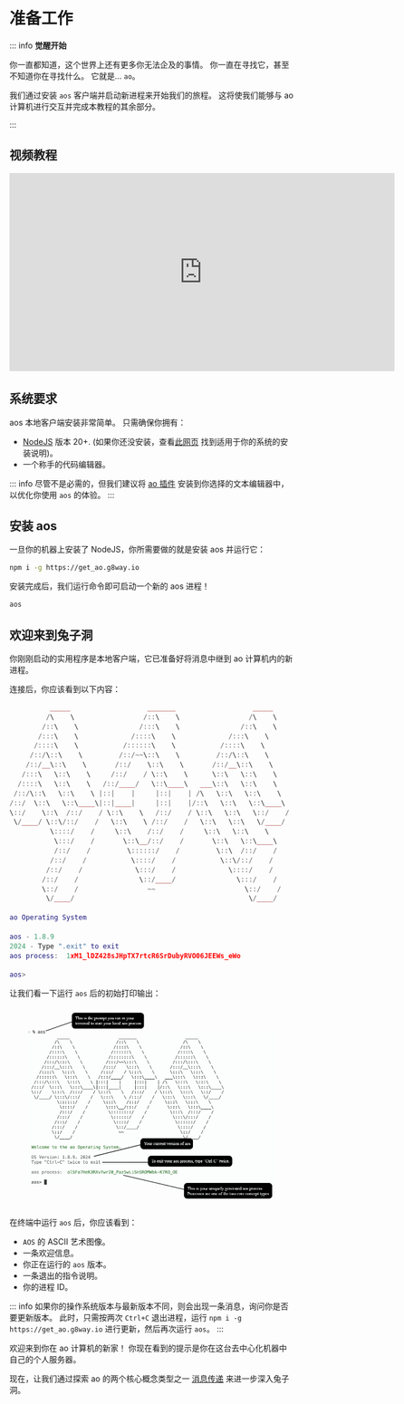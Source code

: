 # 准备工作

::: info
**觉醒开始**

你一直都知道，这个世界上还有更多你无法企及的事情。 你一直在寻找它，甚至不知道你在寻找什么。 它就是... `ao`。

我们通过安装 `aos` 客户端并启动新进程来开始我们的旅程。 这将使我们能够与 ao 计算机进行交互并完成本教程的其余部分。

:::

## 视频教程

<iframe width="680" height="350" src="https://www.youtube.com/embed/nhMZup9uVBQ?si=Ex0W_G-PZA1I9rH8" title="YouTube video player" frameborder="0" allow="accelerometer; autoplay; clipboard-write; encrypted-media; gyroscope; picture-in-picture; web-share" allowfullscreen></iframe>

## 系统要求

aos 本地客户端安装非常简单。 只需确保你拥有：

- [NodeJS](https://nodejs.org) 版本 20+. (如果你还没安装，查看[此网页](https://nodejs.org/en/download/package-manager) 找到适用于你的系统的安装说明)。
- 一个称手的代码编辑器。

::: info
尽管不是必需的，但我们建议将 [ao 插件](../../references/editor-setup) 安装到你选择的文本编辑器中，以优化你使用 `aos` 的体验。
:::

## 安装 aos

一旦你的机器上安装了 NodeJS，你所需要做的就是安装 aos 并运行它：

```sh
npm i -g https://get_ao.g8way.io
```

安装完成后，我们运行命令即可启动一个新的 aos 进程！

```sh
aos
```

## 欢迎来到兔子洞

你刚刚启动的实用程序是本地客户端，它已准备好将消息中继到 ao 计算机内的新进程。

连接后，你应该看到以下内容：

```lua
          _____                   _______                   _____
         /\    \                 /::\    \                 /\    \
        /::\    \               /:::\    \               /::\    \
       /:::\    \             /::::\    \             /:::\    \
      /::::\    \           /::::::\    \           /::::\    \
     /::/\::\    \         /::/~~\::\    \         /::/\::\    \
    /::/__\::\    \       /::/    \::\    \       /::/__\::\    \
   /:::\   \::\    \     /::/    / \::\    \      \::\   \::\    \
  /::::\   \::\    \   /::/____/   \::\____\   ___\::\   \::\    \
 /::/\::\   \::\    \ |::|    |     |::|    | /\   \::\   \::\    \
/::/  \::\   \::\____\|::|____|     |::|    |/::\   \::\   \::\____\
\::/    \::\  /::/    / \::\    \   /::/    / \::\   \::\   \::/    /
 \/____/ \::\/::/    /   \::\    \ /::/    /   \::\   \::\   \/____/
          \::::/    /     \::\    /::/    /     \::\   \::\    \
           \:::/    /       \::\__/::/    /       \::\   \::\____\
           /::/    /         \::::::/    /         \::\  /::/    /
          /::/    /           \::::/    /           \::\/::/    /
         /::/    /             \:::/    /             \::::/    /
        /::/    /               \::/____/               \:::/    /
        \::/    /                 ~~                      \::/    /
         \/____/                                           \/____/

ao Operating System

aos - 1.8.9
2024 - Type ".exit" to exit
aos process:  1xM1_lDZ428sJHpTX7rtcR6SrDubyRVO06JEEWs_eWo

aos>
```

让我们看一下运行 `aos` 后的初始打印输出：

![aos print](./aos-print.png)

在终端中运行 `aos` 后，你应该看到：

- `AOS` 的 ASCII 艺术图像。
- 一条欢迎信息。
- 你正在运行的 `aos` 版本。
- 一条退出的指令说明。
- 你的进程 ID。

::: info
如果你的操作系统版本与最新版本不同，则会出现一条消息，询问你是否要更新版本。 此时，只需按两次 `Ctrl+C` 退出进程，运行 `npm i -g https://get_ao.g8way.io` 进行更新，然后再次运行 `aos`。
:::

欢迎来到你在 ao 计算机的新家！ 你现在看到的提示是你在这台去中心化机器中自己的个人服务器。

现在，让我们通过探索 ao 的两个核心概念类型之一 [消息传递](messaging) 来进一步深入兔子洞。
